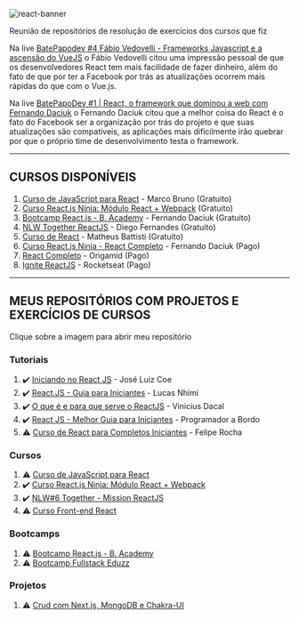 ![react-banner](https://user-images.githubusercontent.com/37590954/130167113-36f7cc8d-fe67-4bb6-9b11-f9aab3387cf0.jpeg)

Reunião de repositórios de resolução de exercícios dos cursos que fiz

Na live [BatePapodev #4 Fábio Vedovelli - Frameworks Javascript e a ascensão do VueJS](https://www.youtube.com/watch?v=3t08FlpxARI) o Fábio Vedovelli citou uma impressão pessoal de que os desenvolvedores React tem mais facilidade de fazer dinheiro, além do fato de que por ter a Facebook por trás as atualizações ocorrem mais rápidas do que com o Vue.js.

Na live [BatePapoDev #1 | React, o framework que dominou a web com Fernando Daciuk](https://youtu.be/Fh6vnBTdKvE?t=683) o Fernando Daciuk citou que a melhor coisa do React é o fato do Facebook ser a organização por trás do projeto e que suas atualizações são compativeis, as aplicações mais dificilmente irão quebrar por que o próprio time de desenvolvimento testa o framework.

---
## CURSOS DISPONÍVEIS

1. [Curso de JavaScript para React](https://www.youtube.com/playlist?list=PLirko8T4cEmzWZVn_ZKQbfDOuCnSZJ4va) - Marco Bruno (Gratuito)
1. [Curso React.js Ninja: Módulo React + Webpack](https://www.udemy.com/course/reactjs-ninja-modulo-react-webpack/) (Gratuito)
1. [Bootcamp React.js - B. Academy](https://fdaciuk.notion.site/Bootcamp-React-js-B-Academy-04beed6c0dda4b79a28709b0f4cf6042) - Fernando Daciuk (Gratuito)
1. [NLW Together ReactJS](https://app.rocketseat.com.br/node/mission-react-js) - Diego Fernandes (Gratuito)
1. [Curso de React](https://www.youtube.com/playlist?list=PLnDvRpP8BneyVA0SZ2okm-QBojomniQVO) - Matheus Battisti (Gratuito)
1. [Curso React.js Ninja - React Completo](https://www.udemy.com/course/curso-reactjs-ninja/) - Fernando Daciuk (Pago)
1. [React Completo](https://www.origamid.com/curso/react-completo/) - Origamid (Pago)
1. [Ignite ReactJS](https://rocketseat.com.br/ignite) - Rocketseat (Pago)

---

## MEUS REPOSITÓRIOS COM PROJETOS E EXERCÍCIOS DE CURSOS
Clique sobre a imagem para abrir meu repositório

### Tutoriais 
1. ✔️ [Iniciando no React JS](https://github.com/Darlley/ReactJS/tree/main/tutorial-jose-luiz-coe) - José Luiz Coe
1. ✔️ [React.JS - Guia para Iniciantes](https://github.com/Darlley/ReactJS/tree/main/tutorial-lucas-nhimi) - Lucas Nhimi
1. ✔️ [O que é e para que serve o ReactJS](https://github.com/Darlley/ReactJS/tree/main/tutorial-vinicius-dacal) - Vinicius Dacal
1. ✔️ [React JS - Melhor Guia para Iniciantes](https://github.com/Darlley/ReactJS/tree/main/tutorial-ayrton-teshima) - Programador a Bordo
1. ⚠ [Curso de React para Completos Iniciantes](https://github.com/Darlley/ReactJS/tree/main/tutorial-felipe-rocha) - Felipe Rocha

### Cursos
1. ⚠ [Curso de JavaScript para React](https://github.com/Darlley/CollabCode/tree/main/matching-game)
1. ✔️ [Curso React.js Ninja: Módulo React + Webpack](https://github.com/Darlley/ReactJS/tree/main/react-ninja-webpack)
1. ✔️ [NLW#6 Together - Mission ReactJS](https://github.com/Darlley/letmeask-vite)
1. ⚠ [Curso Front-end React](https://github.com/Darlley/curso-fullstack-devinvestidor-react)

### Bootcamps
1. ⚠ [Bootcamp React.js - B. Academy](https://github.com/Darlley/Bootcamp-React)
1. ⚠ [Bootcamp Fullstack Eduzz](https://github.com/Darlley/digital-innovation-one/tree/main/bootcamp-Eduzz-Fullstack-Developer)

### Projetos
1. ⚠ [Crud com Next.js, MongoDB e Chakra-UI](https://github.com/Darlley/crud-next-mongodb-chakraui)
